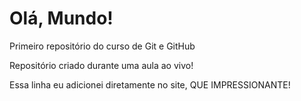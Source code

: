 # Olá, Mundo!
 Primeiro repositório do curso de Git e GitHub

 Repositório criado durante uma aula ao vivo!

Essa linha eu adicionei diretamente no site, QUE IMPRESSIONANTE!
